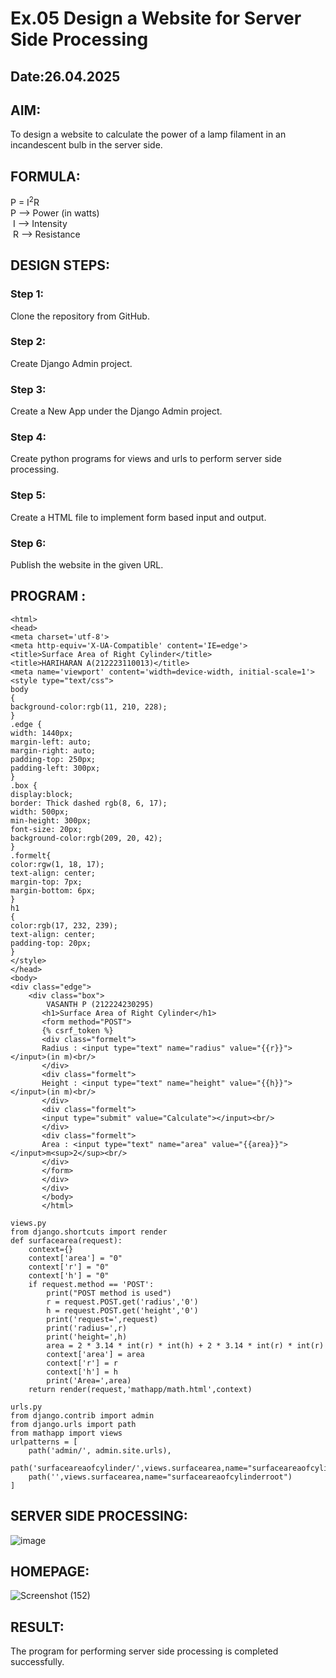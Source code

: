 # Ex.05 Design a Website for Server Side Processing
## Date:26.04.2025

## AIM:
 To design a website to calculate the power of a lamp filament in an incandescent bulb in the server side. 


## FORMULA:
P = I<sup>2</sup>R
<br> P --> Power (in watts)
<br> I --> Intensity
<br> R --> Resistance

## DESIGN STEPS:

### Step 1:
Clone the repository from GitHub.

### Step 2:
Create Django Admin project.

### Step 3:
Create a New App under the Django Admin project.

### Step 4:
Create python programs for views and urls to perform server side processing.

### Step 5:
Create a HTML file to implement form based input and output.

### Step 6:
Publish the website in the given URL.

## PROGRAM :
```
<html>
<head>
<meta charset='utf-8'>
<meta http-equiv='X-UA-Compatible' content='IE=edge'>
<title>Surface Area of Right Cylinder</title>
<title>HARIHARAN A(212223110013)</title>
<meta name='viewport' content='width=device-width, initial-scale=1'>
<style type="text/css">
body
{
background-color:rgb(11, 210, 228);
}
.edge {
width: 1440px;
margin-left: auto;
margin-right: auto;
padding-top: 250px;
padding-left: 300px;
}
.box {
display:block;
border: Thick dashed rgb(8, 6, 17);
width: 500px;
min-height: 300px;
font-size: 20px;
background-color:rgb(209, 20, 42);
}
.formelt{
color:rgw(1, 18, 17);
text-align: center;
margin-top: 7px;
margin-bottom: 6px;
}
h1
{
color:rgb(17, 232, 239);
text-align: center;
padding-top: 20px;
}
</style>
</head>
<body>
<div class="edge">
    <div class="box">
        VASANTH P (212224230295)
       <h1>Surface Area of Right Cylinder</h1>
       <form method="POST">
       {% csrf_token %}
       <div class="formelt">
       Radius : <input type="text" name="radius" value="{{r}}"></input>(in m)<br/>
       </div>
       <div class="formelt">
       Height : <input type="text" name="height" value="{{h}}"></input>(in m)<br/>
       </div>
       <div class="formelt">
       <input type="submit" value="Calculate"></input><br/>
       </div>
       <div class="formelt">
       Area : <input type="text" name="area" value="{{area}}"></input>m<sup>2</sup><br/>
       </div>
       </form>
       </div>
       </div>
       </body>
       </html>
```
```
views.py
from django.shortcuts import render
def surfacearea(request):
    context={}
    context['area'] = "0"
    context['r'] = "0"
    context['h'] = "0"
    if request.method == 'POST':
        print("POST method is used")
        r = request.POST.get('radius','0')
        h = request.POST.get('height','0')
        print('request=',request)
        print('radius=',r)
        print('height=',h)
        area = 2 * 3.14 * int(r) * int(h) + 2 * 3.14 * int(r) * int(r)
        context['area'] = area
        context['r'] = r
        context['h'] = h
        print('Area=',area)
    return render(request,'mathapp/math.html',context)

```
```
urls.py
from django.contrib import admin
from django.urls import path
from mathapp import views
urlpatterns = [
    path('admin/', admin.site.urls),
    path('surfaceareaofcylinder/',views.surfacearea,name="surfaceareaofcylinder"),
    path('',views.surfacearea,name="surfaceareaofcylinderroot")
]
```

## SERVER SIDE PROCESSING:


![image](https://github.com/user-attachments/assets/b173decb-b21d-4522-8d71-88085e6700eb)


## HOMEPAGE:

![Screenshot (152)](https://github.com/user-attachments/assets/29c18273-1d18-41c9-bcb6-2d7a07859774)



## RESULT:
The program for performing server side processing is completed successfully.
